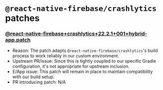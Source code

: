# `@react-native-firebase/crashlytics` patches

### [@react-native-firebase+crashlytics+22.2.1+001+hybrid-app.patch](@react-native-firebase+crashlytics+22.2.1+001+hybrid-app.patch)

- Reason: The patch adapts `@react-native-firebase/crashlytics`'s build process to work reliably in our custom environment.
- Upstream PR/issue: Since this is tightly coupled to our specific Gradle configuration, it's not appropriate for upstream inclusion.
- E/App issue: This patch will remain in place to maintain compatibility with our build setup.
- PR introducing patch: N/A
